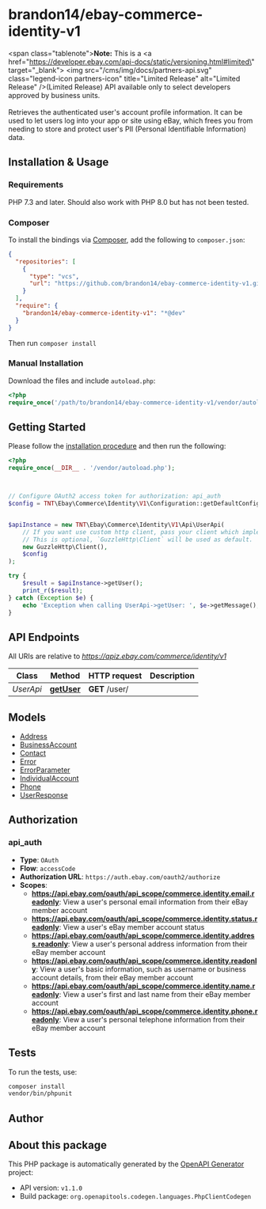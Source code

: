 # brandon14/ebay-commerce-identity-v1

<span class=\"tablenote\"><b>Note:</b> This is a <a href=\"https://developer.ebay.com/api-docs/static/versioning.html#limited\" target=\"_blank\"> <img src=\"/cms/img/docs/partners-api.svg\" class=\"legend-icon partners-icon\" title=\"Limited Release\"  alt=\"Limited Release\" />(Limited Release)</a> API available only to select developers approved by business units.</span><br /><br />Retrieves the authenticated user's account profile information. It can be used to let users log into your app or site using eBay, which frees you from needing to store and protect user's PII (Personal Identifiable Information) data.


## Installation & Usage

### Requirements

PHP 7.3 and later.
Should also work with PHP 8.0 but has not been tested.

### Composer

To install the bindings via [Composer](https://getcomposer.org/), add the following to `composer.json`:

```json
{
  "repositories": [
    {
      "type": "vcs",
      "url": "https://github.com/brandon14/ebay-commerce-identity-v1.git"
    }
  ],
  "require": {
    "brandon14/ebay-commerce-identity-v1": "*@dev"
  }
}
```

Then run `composer install`

### Manual Installation

Download the files and include `autoload.php`:

```php
<?php
require_once('/path/to/brandon14/ebay-commerce-identity-v1/vendor/autoload.php');
```

## Getting Started

Please follow the [installation procedure](#installation--usage) and then run the following:

```php
<?php
require_once(__DIR__ . '/vendor/autoload.php');



// Configure OAuth2 access token for authorization: api_auth
$config = TNT\Ebay\Commerce\Identity\V1\Configuration::getDefaultConfiguration()->setAccessToken('YOUR_ACCESS_TOKEN');


$apiInstance = new TNT\Ebay\Commerce\Identity\V1\Api\UserApi(
    // If you want use custom http client, pass your client which implements `GuzzleHttp\ClientInterface`.
    // This is optional, `GuzzleHttp\Client` will be used as default.
    new GuzzleHttp\Client(),
    $config
);

try {
    $result = $apiInstance->getUser();
    print_r($result);
} catch (Exception $e) {
    echo 'Exception when calling UserApi->getUser: ', $e->getMessage(), PHP_EOL;
}

```

## API Endpoints

All URIs are relative to *https://apiz.ebay.com/commerce/identity/v1*

Class | Method | HTTP request | Description
------------ | ------------- | ------------- | -------------
*UserApi* | [**getUser**](docs/Api/UserApi.md#getuser) | **GET** /user/ | 

## Models

- [Address](docs/Model/Address.md)
- [BusinessAccount](docs/Model/BusinessAccount.md)
- [Contact](docs/Model/Contact.md)
- [Error](docs/Model/Error.md)
- [ErrorParameter](docs/Model/ErrorParameter.md)
- [IndividualAccount](docs/Model/IndividualAccount.md)
- [Phone](docs/Model/Phone.md)
- [UserResponse](docs/Model/UserResponse.md)

## Authorization

### api_auth

- **Type**: `OAuth`
- **Flow**: `accessCode`
- **Authorization URL**: `https://auth.ebay.com/oauth2/authorize`
- **Scopes**: 
    - **https://api.ebay.com/oauth/api_scope/commerce.identity.email.readonly**: View a user's personal email information from their eBay member account
    - **https://api.ebay.com/oauth/api_scope/commerce.identity.status.readonly**: View a user's eBay member account status
    - **https://api.ebay.com/oauth/api_scope/commerce.identity.address.readonly**: View a user's personal address information from their eBay member account
    - **https://api.ebay.com/oauth/api_scope/commerce.identity.readonly**: View a user's basic information, such as username or business account details, from their eBay member account
    - **https://api.ebay.com/oauth/api_scope/commerce.identity.name.readonly**: View a user's first and last name from their eBay member account
    - **https://api.ebay.com/oauth/api_scope/commerce.identity.phone.readonly**: View a user's personal telephone information from their eBay member account

## Tests

To run the tests, use:

```bash
composer install
vendor/bin/phpunit
```

## Author



## About this package

This PHP package is automatically generated by the [OpenAPI Generator](https://openapi-generator.tech) project:

- API version: `v1.1.0`
- Build package: `org.openapitools.codegen.languages.PhpClientCodegen`
